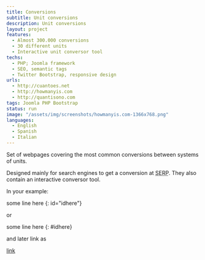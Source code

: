 ```yaml
---
title: Conversions
subtitle: Unit conversions
description: Unit conversions
layout: project
features:
  - Almost 300.000 conversions
  - 30 different units
  - Interactive unit conversor tool
techs:
  - PHP; Joomla framework
  - SEO, semantic tags
  - Twitter Bootstrap, responsive design
urls:
  - http://cuantoes.net
  - http://howmanyis.com
  - http://quantisono.com
tags: Joomla PHP Bootstrap
status: run
image: "/assets/img/screenshots/howmanyis.com-1366x768.png"
languages:
  - English
  - Spanish
  - Italian
---
```


Set of webpages covering the most common conversions between systems of units.

Designed mainly for search engines to get a conversion at <abbr title="Search Engines Results Pages">SERP</abbr>. They also contain an interactive conversor tool.


In your example:

some line here
{: id="idhere"}

or

some line here
{: #idhere}

and later link as

[link](#idhere)
